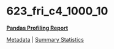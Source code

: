 # 623_fri_c4_1000_10

[**Pandas Profiling Report**](https://epistasislab.github.io/pmlb/profile/623_fri_c4_1000_10.html)

[Metadata](metadata.yaml) | [Summary Statistics](summary_stats.tsv)


